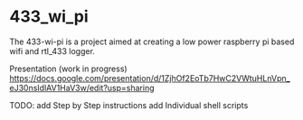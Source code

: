 # 433_wi_pi
The 433-wi-pi is a project aimed at creating a low power raspberry pi based wifi and rtl_433 logger.

Presentation (work in progress)
https://docs.google.com/presentation/d/1ZjhOf2EoTb7HwC2VWtuHLnVpn_eJ30nsIdlAV1HaV3w/edit?usp=sharing

TODO:
add Step by Step instructions
add Individual shell scripts

